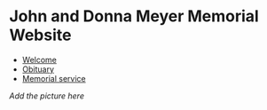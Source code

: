 <!--
.. title: index
.. slug: index
.. date: 2014/03/15 15:23:57
.. tags:
.. link:
.. description:
.. type: text
-->

# John and Donna Meyer Memorial Website
- [Welcome](welcome.html)
- [Obituary](obituary.html)
- [Memorial service](memorial-service.html)

*Add the picture here*

